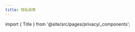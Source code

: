 ```yaml
---
title: 隐私政策
---
```


import { Title } from '@site/src/pages/privacy/\_components';

<Title />

## 总则

尽管我们可能会收集信息以改善应用程序和服务质量，但是我们非常重视您的隐私。为了更好的保护您的隐私，我们提供了本隐私政策，旨在协助您了解您在使用我们提供的服务时，我们会收集哪些信息、为什么收集这些信息，以及我们是如何收集、处理、存储和使用您的个人信息的。

## 如何阅读本隐私政策

隐私政策通常冗长且难以阅读。我们会对其中一些内容进行标注，便于您的阅读。

:::tip

标注为「绿色」的内容对您有利。

:::

:::warning

标注为「黄色」的内容可能需要您额外注意。

:::

:::danger

标注为「红色」的内容需要您额外注意，因为有可能对您不利。

:::

## Revision Strategy

We reserve the right to modify, amend or update this policy at any time. The current version will always be posted on our Privacy Policy page.

:::warning

If you click the "Refresh" button in your browser and the "Last Updated" date remains the same, you can assume that there is no change to this policy.

:::

A change in the "Last Updated" date indicates that the policy has been updated or edited, and the updated or edited version replaces any previous version immediately after it is released.

Browsers, Internet Service Providers (ISPs), CDNs, and other organizations or individuals may cache our pages for bandwidth savings or other reasons, in which case you should refresh the cache yourself to check for the latest privacy policy. If the content of the page caused by the cache does not match the actual content, it should be based on what we provide.

## Interpretation and Definitions

### Interpretation

The words of which the initial letter is capitalized have meanings defined under the following conditions. The following definitions shall have the same meaning regardless of whether they appear in singular or plural.

### Definitions

- **Account** means a unique account created for You to access our Service or parts of our Service.
- **We** (also referred to as either "**Us**" or "**Our**" in this policy) refers to the owner of the provided Services. For the purpose of the GDPR, "We" are the Data Controller.
- **Cookies** are a small piece of data that the server sends to the user's browser and is stored at the user-side locally. It may contain an anonymous unique identifier that is carried and sent to the server the next time the browser re-initiates a request to the same server. Usually, it is used to tell the server whether different requests are from the same browser/user, such as keeping the user's login status.
- **Customers** (also referred to as either "**Your**" or "**Your**" in this policy) are those who utilize the services. Under GDPR (General Data Protection Regulation), You can be referred to as the "**Data Subject**" or as the "**User**" as you are the individual using the Service.
- **Data Controller** for the purposes of the GDPR (General Data Protection Regulation), refers to "We" as the legal person which alone or jointly with others determines the purposes and means of the processing of the Personal Information.
- **End-Users** are who interact with our Service through the websites of our Integrators.
- **Integrators** are those who incorporate our Service into their website or service.
- **Personal Information** (also referred to as "**Personal Data**" in this policy), is any information recorded in an electric form or other forms that can identify an individual itself or when it is associated with other information. If the subject of several acts can be identified as the same person by a single piece of information (with or without simple assistance), then the information will be considered as Personal Information, and vice versa.
- **Personal Identifiable Information** is one type of Personal Information. If it is possible to directly identify, contact or accurately locate the corresponding single specific natural person through a single piece of information (without any assistance), then the information will be considered as Personal Identifiable Information, and vice versa. Personal Identifiable Information includes, without limitation, the individual's name, date of birth, identification card number or SSN, biometric identifier (e.g. photographs, fingerprints, palm prints, iris, etc.), address, telephone number, precise coordinates, etc.

:::warning

Your IP address will be desensitized and obscured during the process of de-identified, anonymized, desensitized and aggregated, thus we treat it as personal information rather than personal identifiable information.

:::

- **Non-personal Information** is any information recorded but cannot be directly linked to any particular individual by itself. Usually, this kind of information will be aggregated into categories, thus it is almost impossible to use this information to restore any personally relevant data about a particular individual.

:::tip

Notes that the use of Non-personal Information in combination with Personal Information will be treated as the use of Personal Information.

:::

- **Service** (also referred to as "**The Services We Provided**" in this policy) include, without limitation, websites, online services, interactive applications, and email.
- **Unique Identifier**, (sometimes called a unique ID or **UUID**) is a string of characters that is incorporated into a device by the manufacturer or server and can be used to uniquely identify the device or user.
- **Usage Data** (also referred to as "**Analytics Information**" in this policy) refers to data collected automatically, either generated by the use of the Service or from the Service infrastructure itself (for example, the duration of a page visit). Typically we treat the information as Personal Information.

## Information We Collect

We collect information from individuals who interact with our Sites and Services, including Integrators, Customers, and End-Users.

We collect the following categories of information:

### Personal Information

We collect from our current and prospective Integrators and Customers when they give it directly to us (for example, by filling in a form when signing up for an account, or applying to receive email notifications from us). We may also verify the identity of our Integrators and Customers by comparing personal information against third-party databases or official legal documents.

### Analytics Information

Information collected automatically as a result of an Integrator’s or Customer's use of the Sites or the Services. Some Analytics Information is collected on our behalf by third parties we engage for that purpose, and some Analytics Information is collected through a variety of tracking technologies, including cookies:

- The referrer, frequency, date and the time of your accessing, the clickstream data, the time you spent, the browser you use
- Device brand, vendor, model, factor, screen size and operating systems.
- Network operator and **location in province level**
- Application or website startup and loading speed, critical operation timing
- Application or website critical errors and related error information that **doesn't include any personal information**

:::warning

According to the definition of "Personal Information" and "Non-personal Information", this information **will not be considered as Personal Information**.

:::

:::tip

If we need certain files for investigating some specific application errors, we will contact you. Files won't be uploaded automatically unless you permitted.

:::

:::warning

Besides that, like most Internet services, we also automatically collect certain information, such as your IP address and HTTP request headers. Usually, we use this information to protect our services from being infringed. For example, we will use this information in our Web Application Firewall. Usually, this kind of information will be stored log files and will be deleted within the certain time limit.

:::

### Personal Identifiable Information

:::tip

We **do not knowingly, actively and proactively and** collect **any Personal Identifiable Information** through the Service we provide. **Never.**

:::

## How we collect your information

:::danger

The services we provided might use Cookies and other technologies such as pixel tags, web beacons, HTML5 fingerprint, TLS Handshake fingerprint, etc.

:::

We use those technologies to help us better understand the behavior of our users, distinguish between natural persons and automated software, to tell us which parts of our website are being viewed.

### Cookies or Browser Cookies

You can instruct Your browser to refuse all Cookies or to indicate when a Cookie is being sent. If you would prefer to block cookies or other tracking technologies, most browsers and mobile devices all you to change your settings so as to notify you when you receive cookies or other tracking technologies are being used, and to choose whether or not to accept/allow it. Most browsers also allow you to disable or delete existing cookies or to automatically reject future cookies. You may also use third-party tools, including browser plug-ins and extensions, to control your cookie preferences. Note, however, that if you disable all cookies, some portions of our Sites may not function properly. Unless you have adjusted Your browser setting so that it will refuse Cookies, our Service may use Cookies.

### Flash Cookies

Certain features of our Service may use local stored objects (or Flash Cookies) to collect and store information about Your preferences or Your activity on our Service.

### Web Beacons

Certain sections of our Service and our emails may contain small electronic files known as web beacons (also referred to as clear gifs, pixel tags, and single-pixel gifs) that permit us, for example, to count users who have visited those pages or opened an email and for other related website statistics.

### Third-Party Analytics and Tracking Technologies

As discussed above, we (and our third-party vendors) collect Analytics Information in part through the use of cookies, web beacons, and other tracking technologies. In some instances, we work with third-party vendors to employ cookies for the purposes of collecting Analytics Information.

- We use Sentry to collect debugging data when a user experiences an error. For information on how Sentry collects and processes data, please see [Sentry's Privacy Policy](https://sentry.io/privacy/).
- We use Cloudflare to optimize our web traffic and protect us from online attack. For information on how Cloudflare collects and processes data, please see [Cloudflare's Privacy Policy](https://www.cloudflare.com/privacypolicy/).
- We use Google Analytics to track and report website traffic, and monitor the use of our Service. This data might be shared with other Google services. Google may use the collected data to contextualize and personalize the ads of its own advertising network. For information on how Google uses the collected data, please see [Google's Privacy Policy](https://policies.google.com/privacy).

## How We Transmit, Process, Store and Protect Information Collected

:::tip

The online services we provided use encryption technologies such as Transport Layer Security (TLS) to protect collected information during transmission so that it won't be theft by the Man-in-the-Middle.

The information we collected will be aggregated into categories. Any information that is not required for those purpose described in the policy will be deleted, de-identified, anonymized, or desensitized during the aggregation process.

Analytical information will be stored in computer systems with limited, authorization-required access rights that are protected by mathematical algorithmic encryption and/or physical security measures that cannot be cracked in modern computer systems in a short period of time. Among the facilities. We store the data in encrypted form, as we use third-party storage services.

:::

Unfortunately, no security measures are 100% foolproof, and as such no network or system (including ours) can be guaranteed to be 100% secure against destruction, loss, alteration, unauthorized disclosure of, or access to the information we collect and store. If you believe your information may not be secure for any reason, please contact us immediately at: `secure <{a}> lailai.one`

:::warning

We will store the information for the purposes described in this Privacy Policy. Usually, this information will be deleted after the purpose has been fulfilled or unless being required by law or regulation.

:::

## How We Use Information

We generally use this information for internal purposes such as auditing, data analysis, research, etc.; to protect our services from intrusion; to administer the website; to understand user behavior on the website; to understand and analyze trends; to gather information about the overall audience characteristics of our user base; to create, develop and improve the services we provide. Specifically:

- To administer Integrator and Customer accounts and provide the Service. We use Personal Information in order to associate specific accounts with Integrators and Customers and provide them the Service, respond to requests or inquiries, provide support or technical assistance, and facilitate payments.
- To improve to Site and the Service. We use Analytics Information to improve our existing and develop new services and offerings and to customize existing and future product offerings.
- To derive market insights. We use Analytics Information to analyze the market and conduct business analyses related to the Site and our Services, and for other research purposes.
- To secure our services and systems. We use Analytics Information to secure our systems by identifying potential threats and vulnerabilities and to otherwise protect the information we collect.
- For any legitimate business purpose.

:::tip

Before such information is used for this purpose, it will be deleted,de-identified, anonymized, desensitized, categorized, and aggregated in ways described above that it cannot be reasonably tied to any individual.

:::

:::tip

We **do not use the information we collect for content and advertising**.

:::

## How We Share Information

We share or disclose Personal Information in the following cases:

- Upon direct request from an Integrator to identify the fraud risk of a specific network request or IP address, or otherwise where specific consent was given.
- With vendors, we engage to provide essential aspects of the Sites and the Service, such as data storage, hosting, and Analytics, and only for those purposes.
- As necessary to comply with applicable law, including written requests from government agencies or law enforcement, and otherwise to public and private entities in order to protect the rights, privacy, safety, or property of you, us, or others.

:::tip

We would exhaust our legal remedies before complying with such a request, to minimize the information we have to share.

:::

:::tip

**We have never implemented any "back doors" or other access methods in the services we provided. We do not knowingly, actively and proactively disclose any information to any government. Never.**

:::

- With others for any legitimate business purpose, provided the information is deleted, de-identified, anonymized, desensitized, categorized, and aggregated in ways that it cannot be reasonably tied to any individual.

:::tip

We do not share any information with third parties for any content, marketing purposes, or advertising purposes.

:::

## Warranty Disclaimers

:::warning

To the fullest extent permitted by law, the Site and the Service (and any other associated services, information, data, features, and other content or materials) are provided on an “as-is” and “as-available” basis. To the fullest extent permitted by law, IMI excludes all warranties, including but not limited to the implied warranties of merchantability, fitness for a particular purpose, and non-infringement.

:::

## Data Retention

We store your Personal Data securely throughout the life of your account with us. We will only retain your Personal Data for as long as necessary to fulfill the purposes for which we collected it, including for the purposes of satisfying any legal, accounting, or reporting obligations or resolving disputes. The criteria we use to determine storage periods include the applicable contractual provisions that are in force, legal statutory limitation periods, applicable regulatory requirements, and industry standards.

While retention requirements vary by jurisdiction, information about our typical retention periods for different aspects of your Personal Information are described below.

Contact information for marketing purposes is retained on an ongoing basis until you un-subscribe. Thereafter we will add your details to our suppression list indefinitely. Email information collected from Accessibility Users will never be used for marketing purposes.

Records of communications with you (e.g. support tickets opened via email or Twitter) may be kept indefinitely.

Information collected via technical means such as Cookies, webpage counters and other analytics tools is discarded as soon as practical, but may be kept for a limited period of up to one year from expiry of the cookie, typically in a de-identified, anonymized, desensitized, categorized and aggregated form unless we detect potential abuse of our service.

:::warning

If we detect potential abuse of our service, we will retain that information to aid us in preventing future abuse. We are unable to link this information to you, your household, an IP address, or any personal information based on the information stored.

:::

## Cookie Policy (How We Use Cookies and Other Technologies)

### Type of Cookies We Use

Cookies can be "Persistent" or "Session" Cookies. Persistent Cookies remain on your personal computer or mobile device when You go offline, while Session Cookies are deleted as soon as You close your web browser.

We use both session and Persistent Cookies for the purposes set out below:

#### Necessary / Essential Cookies

- Type: Session Cookies / Persistent Cookies
- Administered by: Us

These Cookies are essential to provide You with services available through the Website and to enable You to use some of its features (E.g. Your Login Status). They help to authenticate users and prevent fraudulent use of your accounts. Without these Cookies, the services that You have asked for cannot be provided, and We only use these Cookies to provide You with those services.

#### Functionality Cookies

- Type: Persistent Cookies
- Administered by: Us

These Cookies allow us to remember choices You make when You use the Website, such as remembering your login details or language preference. The purpose of these Cookies is to provide You with a more personal experience and to avoid You having to re-enter your preferences every time You use the Website.

:::warning

We considered the information collected through cookies and other technologies as Non-personal Information, as it is impossible for others to restore any personally relevant data about you through it.

:::

:::tip

We will not use cookie technology to share any of your personal information to any third-party, or to assist third parties in collecting any of your personal information.

:::

#### Tracking and Performance Cookies

- Type: Persistent Cookies
- Administered by: Third-Parties Vendors

These Cookies are used to track information about traffic to the Website and how users use the Website. The information gathered via these Cookies may directly or indirectly identify you as an individual visitor. This is because the information collected is typically linked to a pseudonymous identifier associated with the device you use to access the Website. We may also use these Cookies to test new advertisements, pages, features, or new functionality of the Website to see how our users react to them.

:::tip

We have taken every possible measure to avoid the usage of cookies for tracking and performance analysis purposes. We also have taken every possible measure to prevent third-party vendors from setting cookies for such purposes on your browser or device

:::

### Your Choices Regarding Cookies

If You prefer to avoid the use of Cookies on the Website, first You must disable the use of Cookies in your browser and then delete the Cookies saved in your browser associated with this website. You may use this option for preventing the use of Cookies at any time.

If You do not accept Our Cookies, You may experience some inconvenience in your use of the Website and some features may not function properly.

If You'd like to delete Cookies or instruct your web browser to delete or refuse Cookies, please visit the help pages of your web browser.

- For the Chrome web browser, please visit [this page from Google](https://support.google.com/accounts/answer/32050).
- For the Internet Explorer web browser, please visit [this page from Microsoft](https://support.microsoft.com/kb/278835)
- For the Firefox web browser, please visit [this page from Mozilla](https://support.microsoft.com/kb/278835)
- For the Safari web browser, please visit [this page from Apple](https://support.apple.com/guide/safari/manage-cookies-and-website-data-sfri11471/mac)
- For any other web browser, please visit your web browser's official web pages.

Flash Cookies are not managed by the same browser settings as those used for Browser Cookies. For more information on how You can delete Flash Cookies, please read "Where can I change the settings for disabling, or deleting local shared objects?" available on [Adobe's website](https://helpx.adobe.com/flash-player/kb/disable-local-shared-objects-flash.html#main_Where_can_I_change_the_settings_for_disabling__or_deleting_local_shared_objects_).

## Personal Information from Children

:::tip

Our Sites and Service are not directed to children under the age of 13 and we do not knowingly collect Personal Information from children under the age of 13, although certain third-party vendors that we use, or certain websites that we link to may do so.

:::

These third-party websites have their own terms of use and privacy policies and we encourage parents and legal guardians to monitor their children's Internet usage and instruct their children to never provide information on other websites without their permission.

:::tip

If we learn that we have collected Personal Information of a child under the age of 13, we will take reasonable steps to delete such information from our files as soon as is practicable, unless we have a legal obligation to retain it. Please contact us through `secure <{a}> lailai.one` if you believe we have any information from or about a child under the age of 13.

:::

:::tip

We do not share the personal information of Consumers We actually know are less than 16 years of age, even if We already receive affirmative authorization (the "right to opt-in") from either the Consumer who is between 13 and 16 years of age, or the parent or guardian of a Consumer less than 13 years of age. And consumers may opt-out of future sales at any time. To exercise the right to opt-out, You (or Your authorized representative) may submit a request to Us by contacting Us.

:::

## Cross-Border Data Transfer

Please be aware that your personal data will be transferred to, processed, and stored in the United States. Data protection laws in the U.S. may be different from those in your country of residence. You consent to the transfer of your information, including personal information, to the U.S. as set forth in this Privacy Policy by visiting our Sites or using our Service.

## Use Your Personal Information for New Purposes

We may use your personal information for reasons not described in this Privacy Policy, where we are permitted by law to do so and where the reason is compatible with the purpose for which we collected it. If we need to use your personal information for an unrelated purpose, we may notify you and explain the applicable legal basis for that use. If we have relied upon your consent for a particular use of your personal information, we may seek your consent for any unrelated purpose and allow you to terminate your use of the service at that time if you object.

## Do Not Sell My Personal Information

:::tip

You have the right to opt-out of the sale of Your personal information. However, we do not, and will never sell your personal information. So You don't have to send request to Us.

:::

## Notice to California Residents

This section provides additional details about the personal information we collect about California consumers and the rights afforded to them under the California Consumer Privacy Act or "CCPA".

For the categories of personal information we have collected from you in the preceding 12 months, please see the sections above. We collect this information for the business and commercial purposes described above. In the preceding 12 months, we have shared the following categories of information with third parties for a business purpose:

|       Category of Personal Information        |                                        Examples of Personal Information Shared                                        | Categories of Third-Party Recipients |
| :-------------------------------------------: | :-------------------------------------------------------------------------------------------------------------------: | :----------------------------------: |
|                  Identifiers                  | Unique personal identifier, online identifier, Internet Protocol address, account name, or other similar identifiers. |          Service Providers           |
|            Commercial information             |                          Records of products or services purchased, obtained, or considered                           |          Service Providers           |
| Internet or other electronic network activity |            Information on a consumer's interaction with an internet website, application, or advertisement            |          Service Providers           |

We do not "sell" (as this term is defined in the CCPA) the personal information we collect. Please refer to the section above for more information regarding the types of third-party cookies, if any, that we use.

Subject to certain limitations, the CCPA provides California consumers the right to request to know more details about the categories or specific pieces of personal information we collect (including how we use and disclose this information), to delete their personal information, to opt out of any "sales" that may be occurring, as well as the right to not be discriminated against for exercising these rights.

California consumers may make a request pursuant to their rights under the CCPA by contacting us at `secure.ccpa <{a}> lailai.one`. Please note that you must verify your identity and request before further action is taken, such as by providing your government identification. Consistent with California law, you may designate an authorized agent to make a request on your behalf. In order to designate an authorized agent to make a request on your behalf, you must provide a valid power of attorney, the requester’s valid government-issued identification, and the authorized agent’s valid government-issued identification.

## Notice to EU Data Subjects

We may process Personal Data (Personal Information) under the following conditions:

- Consent: You have given Your consent for processing Personal Data for one or more specific purposes.
- Performance of a contract: Provision of Personal Data is necessary for the performance of an agreement with You and/or for any pre-contractual obligations thereof.
- Legal obligations: Processing Personal Data is necessary for compliance with a legal obligation to which we are subject.
- Vital interests: Processing Personal Data is necessary in order to protect Your vital interests or of another natural person.
- Public interests: Processing Personal Data is related to a task that is carried out in the public interest or in the exercise of official authority vested in us.
- Legitimate interests: Processing Personal Data is necessary for the purposes of the legitimate interests pursued by us.
